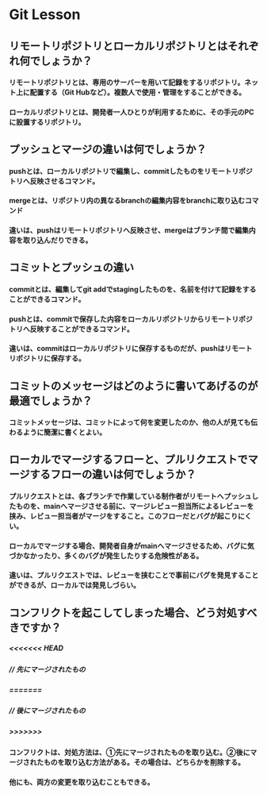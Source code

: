 # Git Lesson

## リモートリポジトリとローカルリポジトリとはそれぞれ何でしょうか？

#### リモートリポジトリとは、専用のサーバーを用いて記録をするリポジトリ。ネット上に配置する（Git Hubなど）。複数人で使用・管理をすることができる。
#### ローカルリポジトリとは、開発者一人ひとりが利用するために、その手元のPCに設置するリポジトリ。

## プッシュとマージの違いは何でしょうか？

#### pushとは、ローカルリポジトリで編集し、commitしたものをリモートリポジトリへ反映させるコマンド。
#### mergeとは、リポジトリ内の異なるbranchの編集内容をbranchに取り込むコマンド
#### 違いは、pushはリモートリポジトリへ反映させ、mergeはブランチ間で編集内容を取り込んだりできる。

## コミットとプッシュの違い

#### commitとは、編集してgit addでstagingしたものを、名前を付けて記録をすることができるコマンド。
#### pushとは、commitで保存した内容をローカルリポジトリからリモートリポジトリへ反映することができるコマンド。
#### 違いは、commitはローカルリポジトリに保存するものだが、pushはリモートリポジトリに保存する。


## コミットのメッセージはどのように書いてあげるのが最適でしょうか？

#### コミットメッセージは、コミットによって何を変更したのか、他の人が見ても伝わるように簡潔に書くとよい。

## ローカルでマージするフローと、プルリクエストでマージするフローの違いは何でしょうか？

#### プルリクエストとは、各ブランチで作業している制作者がリモートへプッシュしたものを、mainへマージさせる前に、マージレビュー担当所によるレビューを挟み、レビュー担当者がマージをすること。このフローだとバグが起こりにくい。
#### ローカルでマージする場合、開発者自身がmainへマージさせるため、バグに気づかなかったり、多くのバグが発生したりする危険性がある。
#### 違いは、プルリクエストでは、レビューを挟むことで事前にバグを発見することができるが、ローカルでは発見しづらい。

## コンフリクトを起こしてしまった場合、どう対処すべきですか？

##### <<<<<<< HEAD
##### // 先にマージされたもの
##### =======
##### // 後にマージされたもの
##### >>>>>>>

#### コンフリクトは、対処方法は、①先にマージされたものを取り込む。②後にマージされたものを取り込む方法がある。その場合は、どちらかを削除する。
#### 他にも、両方の変更を取り込むこともできる。